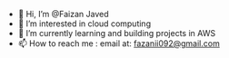 - 👋 Hi, I’m @Faizan Javed
- 👀 I’m interested in cloud computing
- 🌱 I’m currently learning and building projects in AWS
- 📫 How to reach me : email at: fazanii092@gmail.com

<!---
FaizanJ92/FaizanJ92 is a ✨ special ✨ repository because its `README.md` (this file) appears on your GitHub profile.
You can click the Preview link to take a look at your changes.
--->
